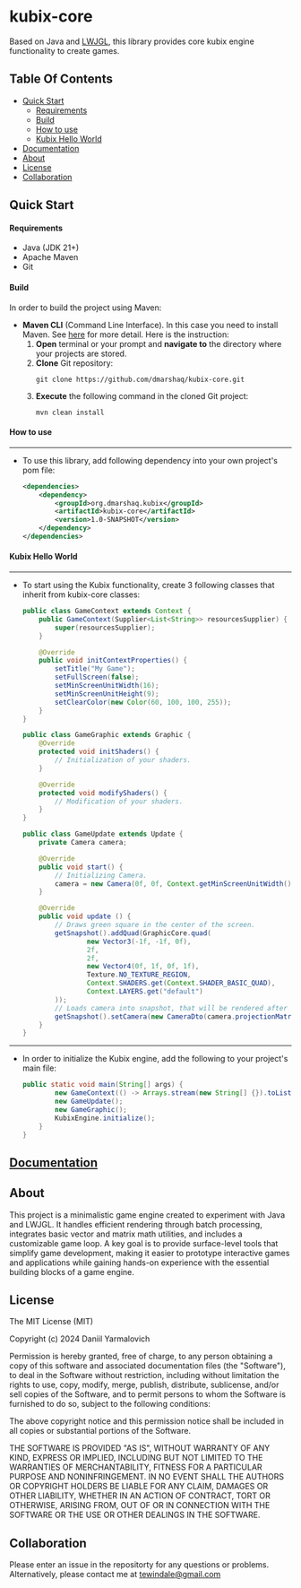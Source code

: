 # kubix-core

Based on Java and [LWJGL](https://www.lwjgl.org/), this library provides core kubix engine functionality to create games.

Table Of Contents
-----------------

* [Quick Start](#quick-start)
    * [Requirements](#requirements)
    * [Build](#build)
    * [How to use](#how-to-use)
    * [Kubix Hello World](#kubix-hello-world)
* [Documentation](#documentation)
* [About](#about)
* [License](#license)
* [Collaboration](#collaboration)

Quick Start
----------------
#### Requirements
* Java (JDK 21+)
* Apache Maven
* Git

#### Build
In order to build the project using Maven:

  + **Maven CLI** (Command Line Interface). In this case you need to install Maven. See <a href="https://maven.apache.org/install.html" target="_blank" title="Maven install">here</a> for more detail.
  Here is the instruction:
    1. **Open** terminal or your prompt and **navigate to** the directory where your projects are stored.
    2. **Clone** Git repository:
        ```
        git clone https://github.com/dmarshaq/kubix-core.git
        ```
    3. **Execute** the following command in the cloned Git project:
        ```
        mvn clean install
        ```
#### How to use
***
- To use this library, add following dependency into your own project's pom file:
  ```xml
  <dependencies>
      <dependency>
          <groupId>org.dmarshaq.kubix</groupId>
          <artifactId>kubix-core</artifactId>
          <version>1.0-SNAPSHOT</version>
      </dependency>
  </dependencies>
  ```

#### Kubix Hello World
***
- To start using the Kubix functionality, create 3 following classes that inherit from kubix-core classes:

  ``` java
  public class GameContext extends Context {
      public GameContext(Supplier<List<String>> resourcesSupplier) {
          super(resourcesSupplier);
      }

      @Override
      public void initContextProperties() {
          setTitle("My Game");
          setFullScreen(false);
          setMinScreenUnitWidth(16);
          setMinScreenUnitHeight(9);
          setClearColor(new Color(60, 100, 100, 255));
      }
  }
  ```
  ```java
  public class GameGraphic extends Graphic {
      @Override
      protected void initShaders() {
          // Initialization of your shaders.
      }
  
      @Override
      protected void modifyShaders() {
          // Modification of your shaders.
      }
  }
  ``` 
  ```java
  public class GameUpdate extends Update {
      private Camera camera;

      @Override
      public void start() {
          // Initializing Camera.
          camera = new Camera(0f, 0f, Context.getMinScreenUnitWidth(), Context.getMinScreenUnitHeight());
      }

      @Override
      public void update () {
          // Draws green square in the center of the screen.
          getSnapshot().addQuad(GraphicCore.quad(
                  new Vector3(-1f, -1f, 0f),
                  2f,
                  2f,
                  new Vector4(0f, 1f, 0f, 1f),
                  Texture.NO_TEXTURE_REGION,
                  Context.SHADERS.get(Context.SHADER_BASIC_QUAD),
                  Context.LAYERS.get("default")
          ));
          // Loads camera into snapshot, that will be rendered after this update() call has been finished.
          getSnapshot().setCamera(new CameraDto(camera.projectionMatrix()));
      }
  }
  ```
***
- In order to initialize the Kubix engine, add the following to your project's main file:
  ```java
  public static void main(String[] args) {
          new GameContext(() -> Arrays.stream(new String[] {}).toList());
          new GameUpdate();
          new GameGraphic();
          KubixEngine.initialize();
      }
  }
  ```


[Documentation](https://docs.google.com/document/d/1_wIsn72VMj0yZyPul4AXNrJckJ18v4UT8ziGXgCWfrc/edit?usp=sharing)
----------------

About
----------------
This project is a minimalistic game engine created to experiment with Java and LWJGL. It handles efficient rendering through batch processing, integrates basic vector and matrix math utilities, and includes a customizable game loop. A key goal is to provide surface-level tools that simplify game development, making it easier to prototype interactive games and applications while gaining hands-on experience with the essential building blocks of a game engine.

License
----------------
The MIT License (MIT)

Copyright (c) 2024 Daniil Yarmalovich

Permission is hereby granted, free of charge, to any person obtaining a copy
of this software and associated documentation files (the "Software"), to deal
in the Software without restriction, including without limitation the rights
to use, copy, modify, merge, publish, distribute, sublicense, and/or sell
copies of the Software, and to permit persons to whom the Software is
furnished to do so, subject to the following conditions:

The above copyright notice and this permission notice shall be included in
all copies or substantial portions of the Software.

THE SOFTWARE IS PROVIDED "AS IS", WITHOUT WARRANTY OF ANY KIND, EXPRESS OR
IMPLIED, INCLUDING BUT NOT LIMITED TO THE WARRANTIES OF MERCHANTABILITY,
FITNESS FOR A PARTICULAR PURPOSE AND NONINFRINGEMENT. IN NO EVENT SHALL THE
AUTHORS OR COPYRIGHT HOLDERS BE LIABLE FOR ANY CLAIM, DAMAGES OR OTHER
LIABILITY, WHETHER IN AN ACTION OF CONTRACT, TORT OR OTHERWISE, ARISING FROM,
OUT OF OR IN CONNECTION WITH THE SOFTWARE OR THE USE OR OTHER DEALINGS IN
THE SOFTWARE.

Collaboration
----------------
Please enter an issue in the repositorty for any questions or problems.
Alternatively, please contact me at tewindale@gmail.com
